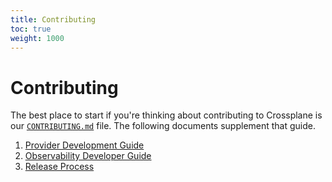 ```yaml
---
title: Contributing
toc: true
weight: 1000
---
```


# Contributing

The best place to start if you're thinking about contributing to Crossplane is
our [`CONTRIBUTING.md`] file. The following documents supplement that guide.

1. [Provider Development Guide]
2. [Observability Developer Guide]
3. [Release Process]

[`CONTRIBUTING.md`]: https://github.com/crossplane/crossplane/CONTRIBUTING.md
[Provider Development Guide]: provider_development_guide.md
[Observability Developer Guide]: observability_developer_guide.md
[Release Process]: release-process.md
